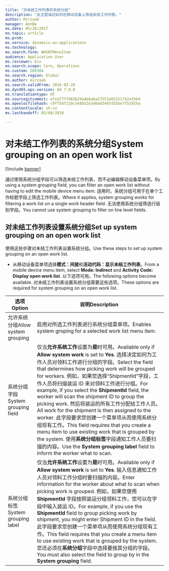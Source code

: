 ```yaml
---
title: "对未结工作列表的系统分组"
description: "此主题描述如何在移动设备上筛选未结工作列表。"
author: Mirzaab
manager: AnnBe
ms.date: 05/26/2017
ms.topic: article
ms.prod: 
ms.service: dynamics-ax-applications
ms.technology: 
ms.search.form: WHSRFMenuItem
audience: Application User
ms.reviewer: bis
ms.search.scope: Core, Operations
ms.custom: 269384
ms.search.region: Global
ms.author: mirzaab
ms.search.validFrom: 2016-02-28
ms.dyn365.ops.version: AX 7.0.0
ms.translationtype: HT
ms.sourcegitcommit: efcb77ff883b29a4bbaba27551e02311742afbbd
ms.openlocfilehash: c9ff5df219c5e8b52e3d64d340fd55be7f51919a
ms.contentlocale: zh-cn
ms.lasthandoff: 05/08/2018

---
```


# <a name="system-grouping-on-an-open-work-list"></a><span data-ttu-id="61e21-103">对未结工作列表的系统分组</span><span class="sxs-lookup"><span data-stu-id="61e21-103">System grouping on an open work list</span></span>

[!include [banner](../includes/banner.md)]

<span data-ttu-id="61e21-104">通过使用系统分组字段可以筛选未结工作列表，而不必编辑移动设备菜单项。</span><span class="sxs-lookup"><span data-stu-id="61e21-104">By using a system grouping field, you can filter an open work list without having to edit the mobile device menu item.</span></span>
<span data-ttu-id="61e21-105">适用时，系统分组可用于在单个工作标题字段上筛选工作列表。</span><span class="sxs-lookup"><span data-stu-id="61e21-105">Where it applies, system grouping works for filtering a work list on a single work header field.</span></span> <span data-ttu-id="61e21-106">无法使用系统分组筛选行级别字段。</span><span class="sxs-lookup"><span data-stu-id="61e21-106">You cannot use system grouping to filter on line level fields.</span></span>

## <a name="set-up-system-grouping-on-an-open-work-list"></a><span data-ttu-id="61e21-107">对未结工作列表设置系统分组</span><span class="sxs-lookup"><span data-stu-id="61e21-107">Set up system grouping on an open work list</span></span>
<span data-ttu-id="61e21-108">使用这些步骤对未结工作列表设置系统分组。</span><span class="sxs-lookup"><span data-stu-id="61e21-108">Use these steps to set up system grouping on an open work list.</span></span>

-   <span data-ttu-id="61e21-109">从移动设备菜单项选择**模式：间接**和**活动代码：显示未结工作列表**。</span><span class="sxs-lookup"><span data-stu-id="61e21-109">From a mobile device menu item, select **Mode: Indirect** and **Activity Code: Display open work list**.</span></span> <span data-ttu-id="61e21-110">以下选项可用。</span><span class="sxs-lookup"><span data-stu-id="61e21-110">The following options become available.</span></span> <span data-ttu-id="61e21-111">对未结工作列表设置系统分组需要这些选项。</span><span class="sxs-lookup"><span data-stu-id="61e21-111">These options are required for system grouping on an open work list.</span></span> 

|        <span data-ttu-id="61e21-112">选项</span><span class="sxs-lookup"><span data-stu-id="61e21-112">Option</span></span>         |                                                                                                                                                                                                                                                                         <span data-ttu-id="61e21-113">说明</span><span class="sxs-lookup"><span data-stu-id="61e21-113">Description</span></span>                                                                                                                                                                                                                                                                         |
|-----------------------|-------------------------------------------------------------------------------------------------------------------------------------------------------------------------------------------------------------------------------------------------------------------------------------------------------------------------------------------------------------------------------------------------------------------------------------------------------------------------------------------------------------------------------------------------------------|
| <span data-ttu-id="61e21-114">允许系统分组</span><span class="sxs-lookup"><span data-stu-id="61e21-114">Allow system grouping</span></span> |                                                                                                                                                                                                                                                 <span data-ttu-id="61e21-115">启用对所选工作列表进行系统分组菜单项。</span><span class="sxs-lookup"><span data-stu-id="61e21-115">Enables system groping for a selected work list menu item.</span></span>                                                                                                                                                                                                                                                  |
| <span data-ttu-id="61e21-116">系统分组字段</span><span class="sxs-lookup"><span data-stu-id="61e21-116">System grouping field</span></span> | <span data-ttu-id="61e21-117">仅当<strong>允许系统工作</strong>设置为<strong>是</strong>时可用。</span><span class="sxs-lookup"><span data-stu-id="61e21-117">Available only if <strong>Allow system work</strong> is set to <strong>Yes</strong>.</span></span> <span data-ttu-id="61e21-118">选择决定如何为工作人员对领料工作进行分组的字段。</span><span class="sxs-lookup"><span data-stu-id="61e21-118">Select the field that determines how picking work will be grouped for workers.</span></span> <span data-ttu-id="61e21-119">例如，如果您选择“ShipmentId”<strong></strong>字段，工作人员将扫描装运 ID 来对领料工作进行分组。</span><span class="sxs-lookup"><span data-stu-id="61e21-119">For example, if you select the <strong>ShipmentId</strong> field, the worker will scan the shipment ID to group the picking work.</span></span> <span data-ttu-id="61e21-120">然后将装运的所有工作分配给工作人员。</span><span class="sxs-lookup"><span data-stu-id="61e21-120">All work for the shipment is then assigned to the worker.</span></span> <span data-ttu-id="61e21-121">此字段要求您创建一个菜单项从而使用系统分组现有工作。</span><span class="sxs-lookup"><span data-stu-id="61e21-121">This field requires that you create a menu item to use existing work that is grouped by the system.</span></span> <span data-ttu-id="61e21-122">使用<strong>系统分组标签</strong>字段通知工作人员要扫描的内容。</span><span class="sxs-lookup"><span data-stu-id="61e21-122">Use the <strong>System grouping label</strong> field to inform the worker what to scan.</span></span> |
| <span data-ttu-id="61e21-123">系统分组标签</span><span class="sxs-lookup"><span data-stu-id="61e21-123">System grouping label</span></span> |                       <span data-ttu-id="61e21-124">仅当<strong>允许系统工作</strong>设置为<strong>是</strong>时可用。</span><span class="sxs-lookup"><span data-stu-id="61e21-124">Available only if <strong>Allow system work</strong> is set to <strong>Yes</strong>.</span></span> <span data-ttu-id="61e21-125">输入信息通知工作人员对领料工作分组时要扫描的内容。</span><span class="sxs-lookup"><span data-stu-id="61e21-125">Enter information for the worker about what to scan when picking work is grouped.</span></span> <span data-ttu-id="61e21-126">例如，如果您使用 <strong>ShipmentId</strong> 字段按照装运分组领料工作，您可以在字段中输入装运 ID。</span><span class="sxs-lookup"><span data-stu-id="61e21-126">For example, if you use the <strong>ShipmentId</strong> field to group picking work by shipment, you might enter Shipment ID in the field.</span></span> <span data-ttu-id="61e21-127">此字段要求您创建一个菜单项从而使用系统分组现有工作。</span><span class="sxs-lookup"><span data-stu-id="61e21-127">This field requires that you create a menu item to use existing work that is grouped by the system.</span></span> <span data-ttu-id="61e21-128">您还必须在<strong>系统分组</strong>字段中选择要按其分组的字段。</span><span class="sxs-lookup"><span data-stu-id="61e21-128">You must also select the field to group by in the <strong>System grouping</strong> field.</span></span>                       |


